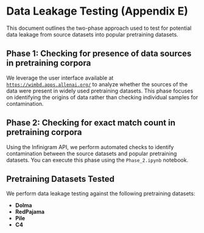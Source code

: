 # Data Leakage Testing (Appendix E)

This document outlines the two-phase approach used to test for potential data leakage from source datasets into popular pretraining datasets.

## Phase 1: Checking for presence of data sources in pretraining corpora

We leverage the user interface available at [`https://wimbd.apps.allenai.org/`](https://wimbd.apps.allenai.org/) to analyze whether the sources of the data were present in widely used pretraining datasets. This phase focuses on identifying the origins of data rather than checking individual samples for contamination.

## Phase 2: Checking for exact match count in pretraining corpora

Using the Infinigram API, we perform automated checks to identify contamination between the source datasets and popular pretraining datasets. You can execute this phase using the `Phase_2.ipynb` notebook. 

## Pretraining Datasets Tested

We perform data leakage testing against the following pretraining datasets:

- **Dolma**
- **RedPajama**
- **Pile**
- **C4**

